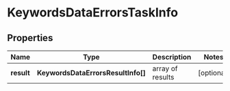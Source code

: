 # KeywordsDataErrorsTaskInfo

## Properties

| Name | Type | Description | Notes |
|------------ | ------------- | ------------- | -------------|
**result** | **KeywordsDataErrorsResultInfo[]** | array of results |[optional]|